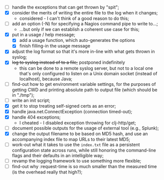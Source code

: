  - [ ] handle the exceptions that can get thrown by "spit";
 - [X] consider the merits of writing the entire file to the log when it changes;
   - considered - I can't think of a good reason to do this;
 - [ ] add an option (-N) for specifying a Nagios command pipe to write to...;
   - ...but only if we can establish a coherent use case for this;
 - [X] put in a usage / help message;
   - [X] add a usage function, which auto-generates the options
   - [X] finish filling-in the usage message
 - [X] adjust the log format so that it's more in-line with what gets thrown in syslog;
 - [X] ~~log to syslog instead of to a file;~~ postponed indefinitely
   - this can be done to a remote syslog server, but not to a local
     one that's only configured to listen on a Unix domain socket
     (instead of localhost), because Java;
 - [ ] find-out how to get environment variable settings, for the purposes of
       getting CWD and printing absolute path to output file (which should be
       in "./tmp");
 - [ ] write an init script;
 - [X] get it to stop treating self-signed certs as an error;
 - [X] handle java.net.ConnectException (connection timed-out);
 - [X] handle 404 exceptions;
   - I cheated - I disabled exception throwing for clj-http/get;
 - [ ] document possible outputs for the usage of external tool (e.g., Splunk);
 - [X] change the output filename to be based on MD5 hash, and use an
       accompanying index file to map URLs to their latest MD5;
 - [ ] work-out what it takes to use the `index.txt` file as a persistent
       configuration state across runs, while still honoring the command-line
       flags and their defaults in an intelligible way;
 - [ ] revamp the logging framework to use something more flexible;
 - [ ] find-out why :request-time is so much smaller than the measured time (is
       the overhead really that high?);
